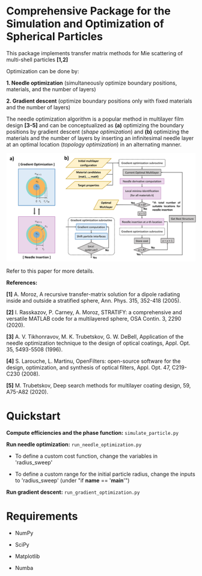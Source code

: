 # Comprehensive Package for the Simulation and Optimization of Spherical Particles

This package implements transfer matrix methods for Mie scattering of multi-shell particles **[1,2]**

Optimization can be done by:

**1. Needle optimization** (simultaneously optimize boundary positions, materials, and the number of layers)

**2. Gradient descent** (optimize boundary positions only with fixed materials and the number of layers)

The needle optimization algorithm is a popular method in multilayer film design **[3-5]** and can be conceptualized as **(a)** optimizing the boundary positions by gradient descent (*shape optimization*) and **(b)** optimizing the materials and the number of layers by inserting an infinitesimal needle layer at an optimal location (*topology optimization*) in an alternating manner.

![](flowchart.png)

Refer to this paper for more details.

**References:**

**[1]** A. Moroz, A recursive transfer-matrix solution for a dipole radiating inside and outside a stratified sphere, Ann. Phys. 315, 352-418 (2005).

**[2]** I. Rasskazov, P. Carney, A. Moroz, STRATIFY: a comprehensive and versatile MATLAB code for a multilayered sphere, OSA Contin. 3, 2290 (2020).

**[3]** A. V. Tikhonravov, M. K. Trubetskov, G. W. DeBell, Application of the needle optimization technique to the design of optical coatings, Appl. Opt. 35, 5493-5508 (1996).

**[4]** S. Larouche, L. Martinu, OpenFilters: open-source software for the design, optimization, and synthesis of optical filters, Appl. Opt. 47, C219-C230 (2008).

**[5]** M. Trubetskov, Deep search methods for multilayer coating design, 59, A75-A82 (2020).

# Quickstart

**Compute efficiencies and the phase function:** `simulate_particle.py`

**Run needle optimization:** `run_needle_optimization.py`

- To define a custom cost function, change the variables in 'radius_sweep'

- To define a custom range for the initial particle radius, change the inputs to 'radius_sweep' (under "if __name__ == '__main__'")

**Run gradient descent:** `run_gradient_optimization.py`

# Requirements

- NumPy

- SciPy

- Matplotlib

- Numba
